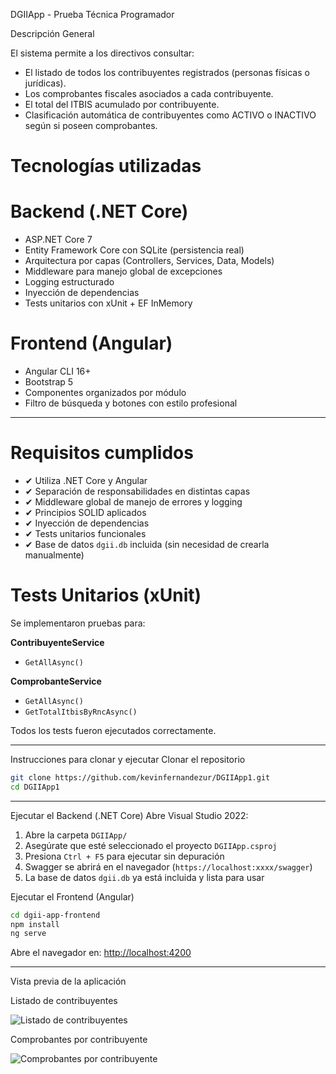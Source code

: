 
DGIIApp - Prueba Técnica Programador

Descripción General

El sistema permite a los directivos consultar:

- El listado de todos los contribuyentes registrados (personas físicas o jurídicas).
- Los comprobantes fiscales asociados a cada contribuyente.
- El total del ITBIS acumulado por contribuyente.
- Clasificación automática de contribuyentes como ACTIVO o INACTIVO según si poseen comprobantes.


# Tecnologías utilizadas

# Backend (.NET Core)
- ASP.NET Core 7
- Entity Framework Core con SQLite (persistencia real)
- Arquitectura por capas (Controllers, Services, Data, Models)
- Middleware para manejo global de excepciones
- Logging estructurado
- Inyección de dependencias
- Tests unitarios con xUnit + EF InMemory

# Frontend (Angular)
- Angular CLI 16+
- Bootstrap 5
- Componentes organizados por módulo
- Filtro de búsqueda y botones con estilo profesional

---

# Requisitos cumplidos

- ✔ Utiliza .NET Core y Angular
- ✔ Separación de responsabilidades en distintas capas
- ✔ Middleware global de manejo de errores y logging
- ✔ Principios SOLID aplicados
- ✔ Inyección de dependencias
- ✔ Tests unitarios funcionales
- ✔ Base de datos `dgii.db` incluida (sin necesidad de crearla manualmente)


# Tests Unitarios (xUnit)

Se implementaron pruebas para:

**ContribuyenteService**
- `GetAllAsync()`

**ComprobanteService**
- `GetAllAsync()`
- `GetTotalItbisByRncAsync()`

Todos los tests fueron ejecutados correctamente.

---

Instrucciones para clonar y ejecutar
Clonar el repositorio

```bash
git clone https://github.com/kevinfernandezur/DGIIApp1.git
cd DGIIApp1
```

---

Ejecutar el Backend (.NET Core)
Abre Visual Studio 2022:

1. Abre la carpeta `DGIIApp/`
2. Asegúrate que esté seleccionado el proyecto `DGIIApp.csproj`
3. Presiona `Ctrl + F5` para ejecutar sin depuración
4. Swagger se abrirá en el navegador (`https://localhost:xxxx/swagger`)
5. La base de datos `dgii.db` ya está incluida y lista para usar

Ejecutar el Frontend (Angular)
```bash
cd dgii-app-frontend
npm install
ng serve
```

Abre el navegador en: [http://localhost:4200](http://localhost:4200)

---

Vista previa de la aplicación

Listado de contribuyentes

![Listado de contribuyentes](readme-assets/listado-contribuyentes.png.jpg)

Comprobantes por contribuyente

![Comprobantes por contribuyente](readme-assets/comprobantes-itbis.png.jpg)

